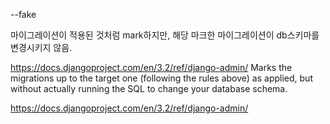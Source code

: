 

--fake

마이그레이션이 적용된 것처럼 mark하지만, 해당 마크한 마이그레이션이 db스키마를 변경시키지 않음.



https://docs.djangoproject.com/en/3.2/ref/django-admin/
Marks the migrations up to the target one (following the rules above) as applied, 
but without actually running the SQL to change your database schema.


https://docs.djangoproject.com/en/3.2/ref/django-admin/
